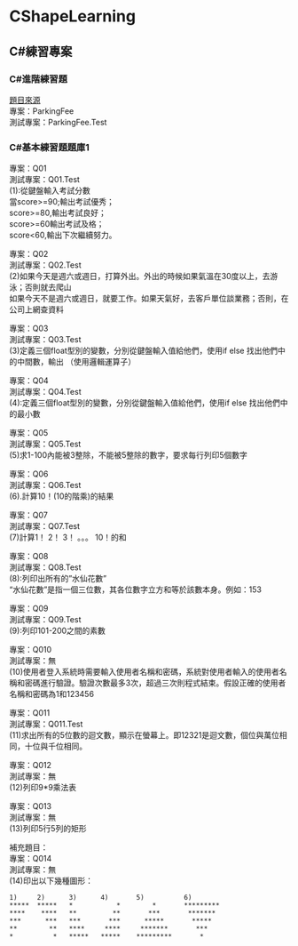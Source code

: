 # CShapeLearning
## C#練習專案
  
### C#進階練習題
[題目來源](https://www.evernote.com/shard/s530/sh/019c49aa-e591-562a-0798-a9a6e8d96d33/f68a2bc14e4689802efdddbc289b04de)  
專案：ParkingFee  
測試專案：ParkingFee.Test  
  
### C#基本練習題題庫1  
  
專案：Q01  
測試專案：Q01.Test  
(1):從鍵盤輸入考試分數  
當score>=90;輸出考試優秀；  
score>=80,輸出考試良好；  
score>=60輸出考試及格；  
score<60,輸出下次繼續努力。  
  
專案：Q02  
測試專案：Q02.Test  
(2)如果今天是週六或週日，打算外出。外出的時候如果氣溫在30度以上，去游泳；否則就去爬山  
如果今天不是週六或週日，就要工作。如果天氣好，去客戶單位談業務；否則，在公司上網查資料  
 
專案：Q03  
測試專案：Q03.Test  
(3)定義三個float型別的變數，分別從鍵盤輸入值給他們，使用if else 找出他們中的中間數，輸出 （使用邏輯運算子）  
  
專案：Q04  
測試專案：Q04.Test  
(4):定義三個float型別的變數，分別從鍵盤輸入值給他們，使用if else 找出他們中的最小數  
 
專案：Q05  
測試專案：Q05.Test  
(5)求1-100內能被3整除，不能被5整除的數字，要求每行列印5個數字  
 
專案：Q06  
測試專案：Q06.Test  
(6).計算10！(10的階乘)的結果  
 
專案：Q07  
測試專案：Q07.Test  
(7)計算1！ 2！ 3！ 。。。 10！的和  
 
專案：Q08  
測試專案：Q08.Test  
(8):列印出所有的”水仙花數”  
“水仙花數”是指一個三位數，其各位數字立方和等於該數本身。例如：153  
  
專案：Q09  
測試專案：Q09.Test  
(9):列印101-200之間的素數  

專案：Q010  
測試專案：無  
(10)使用者登入系統時需要輸入使用者名稱和密碼，系統對使用者輸入的使用者名稱和密碼進行驗證。驗證次數最多3次，超過三次則程式結束。假設正確的使用者名稱和密碼為1和123456  
  
專案：Q011  
測試專案：Q011.Test  
(11)求出所有的5位數的迴文數，顯示在螢幕上。即12321是迴文數，個位與萬位相同，十位與千位相同。  
  
專案：Q012  
測試專案：無  
(12)列印9*9乘法表  
  
專案：Q013  
測試專案：無  
(13)列印5行5列的矩形  
  
補充題目：  
專案：Q014  
測試專案：無  
(14)印出以下幾種圖形：  
```
1)     2)      3)      4)       5)          6)  
*****  *****   *           *        *       *********  
****    ****   **         **       ***       *******  
***      ***   ***       ***      *****       *****  
**        **   ****     ****     *******       ***  
*          *   *****   *****    *********       *  
```